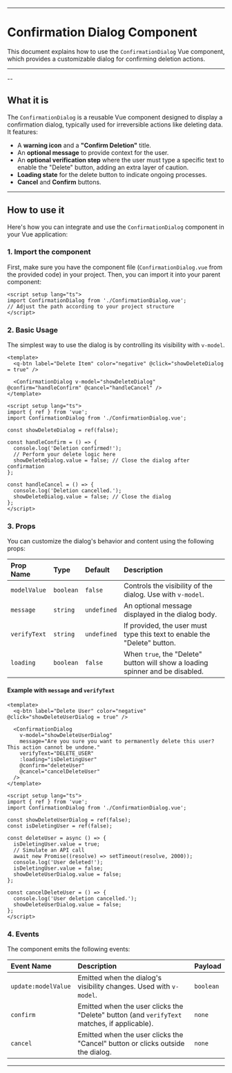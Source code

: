 -----

# Confirmation Dialog Component

This document explains how to use the `ConfirmationDialog` Vue component, which provides a customizable dialog for confirming deletion actions.

---

--

## What it is

The `ConfirmationDialog` is a reusable Vue component designed to display a confirmation dialog, typically used for irreversible actions like deleting data. It features:

- A **warning icon** and a **"Confirm Deletion"** title.
- An **optional message** to provide context for the user.
- An **optional verification step** where the user must type a specific text to enable the "Delete" button, adding an extra layer of caution.
- **Loading state** for the delete button to indicate ongoing processes.
- **Cancel** and **Confirm** buttons.

---

## How to use it

Here's how you can integrate and use the `ConfirmationDialog` component in your Vue application:

### 1\. Import the component

First, make sure you have the component file (`ConfirmationDialog.vue` from the provided code) in your project. Then, you can import it into your parent component:

```vue
<script setup lang="ts">
import ConfirmationDialog from './ConfirmationDialog.vue';
// Adjust the path according to your project structure
</script>
```

### 2\. Basic Usage

The simplest way to use the dialog is by controlling its visibility with `v-model`.

```vue
<template>
  <q-btn label="Delete Item" color="negative" @click="showDeleteDialog = true" />

  <ConfirmationDialog v-model="showDeleteDialog" @confirm="handleConfirm" @cancel="handleCancel" />
</template>

<script setup lang="ts">
import { ref } from 'vue';
import ConfirmationDialog from './ConfirmationDialog.vue';

const showDeleteDialog = ref(false);

const handleConfirm = () => {
  console.log('Deletion confirmed!');
  // Perform your delete logic here
  showDeleteDialog.value = false; // Close the dialog after confirmation
};

const handleCancel = () => {
  console.log('Deletion cancelled.');
  showDeleteDialog.value = false; // Close the dialog
};
</script>
```

### 3\. Props

You can customize the dialog's behavior and content using the following props:

| Prop Name    | Type      | Default     | Description                                                                   |
| :----------- | :-------- | :---------- | :---------------------------------------------------------------------------- |
| `modelValue` | `boolean` | `false`     | Controls the visibility of the dialog. Use with `v-model`.                    |
| `message`    | `string`  | `undefined` | An optional message displayed in the dialog body.                             |
| `verifyText` | `string`  | `undefined` | If provided, the user must type this text to enable the "Delete" button.      |
| `loading`    | `boolean` | `false`     | When `true`, the "Delete" button will show a loading spinner and be disabled. |

#### Example with `message` and `verifyText`

```vue
<template>
  <q-btn label="Delete User" color="negative" @click="showDeleteUserDialog = true" />

  <ConfirmationDialog
    v-model="showDeleteUserDialog"
    message="Are you sure you want to permanently delete this user? This action cannot be undone."
    verifyText="DELETE_USER"
    :loading="isDeletingUser"
    @confirm="deleteUser"
    @cancel="cancelDeleteUser"
  />
</template>

<script setup lang="ts">
import { ref } from 'vue';
import ConfirmationDialog from './ConfirmationDialog.vue';

const showDeleteUserDialog = ref(false);
const isDeletingUser = ref(false);

const deleteUser = async () => {
  isDeletingUser.value = true;
  // Simulate an API call
  await new Promise((resolve) => setTimeout(resolve, 2000));
  console.log('User deleted!');
  isDeletingUser.value = false;
  showDeleteUserDialog.value = false;
};

const cancelDeleteUser = () => {
  console.log('User deletion cancelled.');
  showDeleteUserDialog.value = false;
};
</script>
```

### 4\. Events

The component emits the following events:

| Event Name          | Description                                                                                 | Payload   |
| :------------------ | :------------------------------------------------------------------------------------------ | :-------- |
| `update:modelValue` | Emitted when the dialog's visibility changes. Used with `v-model`.                          | `boolean` |
| `confirm`           | Emitted when the user clicks the "Delete" button (and `verifyText` matches, if applicable). | `none`    |
| `cancel`            | Emitted when the user clicks the "Cancel" button or clicks outside the dialog.              | `none`    |

---
